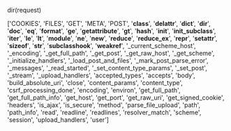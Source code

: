 dir(request)

['COOKIES', 'FILES', 'GET', 'META', 'POST', '__class__', '__delattr__', '__dict__', '__dir__', '__doc__', '__eq__', '__format__', '__ge__', '__getattribute__', '__gt__', '__hash__', '__init__', '__init_subclass__', '__iter__', '__le__', '__lt__', '__module__', '__ne__', '__new__', '__reduce__', '__reduce_ex__', '__repr__', '__setattr__', '__sizeof__', '__str__', '__subclasshook__', '__weakref__', '_current_scheme_host', '_encoding', '_get_full_path', '_get_post', '_get_raw_host', '_get_scheme', '_initialize_handlers', '_load_post_and_files', '_mark_post_parse_error', '_messages', '_read_started', '_set_content_type_params', '_set_post', '_stream', '_upload_handlers', 'accepted_types', 'accepts', 'body', 'build_absolute_uri', 'close', 'content_params', 'content_type', 'csrf_processing_done', 'encoding', 'environ', 'get_full_path', 'get_full_path_info', 'get_host', 'get_port', 'get_raw_uri', 'get_signed_cookie', 'headers', 'is_ajax', 'is_secure', 'method', 'parse_file_upload', 'path', 'path_info', 'read', 'readline', 'readlines', 'resolver_match', 'scheme', 'session', 'upload_handlers', 'user'] 
